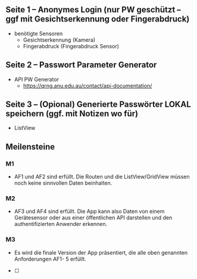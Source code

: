 ## Seite 1 – Anonymes Login (nur PW geschützt – ggf mit Gesichtserkennung oder Fingerabdruck)
- benötigte Sensoren
    - Gesichtserkennung (Kamera)
    - Fingerabdruck (Fingerabdruck Sensor)


## Seite 2 – Passwort Parameter Generator
- API PW Generator
    - https://qrng.anu.edu.au/contact/api-documentation/

## Seite 3 – (Opional) Generierte Passwörter LOKAL speichern (ggf. mit Notizen wo für)

- ListView

## Meilensteine 
### M1 
- AF1 und AF2 sind erfüllt. Die Routen und die ListView/GridView müssen noch keine 
sinnvollen Daten beinhalten. 

### M2 
- AF3 und AF4 sind erfüllt. Die App kann also Daten von einem Gerätesensor oder aus einer 
öffentlichen API darstellen und den authentifizierten Anwender erkennen. 

### M3 
- Es wird die finale Version der App präsentiert, die alle oben genannten Anforderungen AF1-
5 erfüllt. 


- [ ] 
